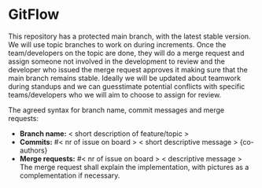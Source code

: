 # GitFlow
This repository has a protected main branch, with the latest stable version. We will use topic branches to work on during increments. Once the team/developers on the topic are done, they will do a merge request and assign someone not involved in the development to review and the developer who issued the merge request approves it making sure that the main branch remains stable. Ideally we will be updated about teamwork during standups and we can guesstimate potential conflicts with specific teams/developers who we will aim to choose to assign for review.

The agreed syntax for branch name, commit messages and merge requests:

-   **Branch name:** < short description of feature/topic >
-   **Commits:** #< nr of issue on board > < short descriptive message > {co-authors}
-   **Merge requests:** #< nr of issue on board > < descriptive message > The merge request shall explain the implementation, with pictures as a complementation if necessary.
